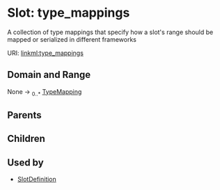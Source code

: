 
# Slot: type_mappings

A collection of type mappings that specify how a slot's range should be mapped or serialized in different frameworks

URI: [linkml:type_mappings](https://w3id.org/linkml/type_mappings)


## Domain and Range

None &#8594;  <sub>0..\*</sub> [TypeMapping](TypeMapping.md)

## Parents


## Children


## Used by

 * [SlotDefinition](SlotDefinition.md)
